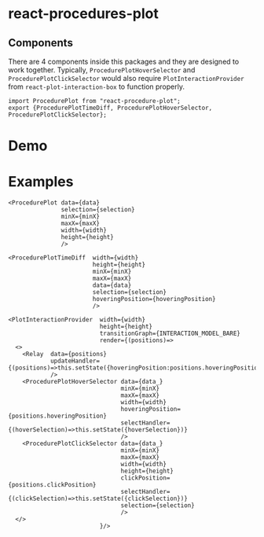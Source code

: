 # react-procedures-plot

## Components
There are 4 components inside this packages and they are designed to work together. Typically, `ProcedurePlotHoverSelector` and `ProcedurePlotClickSelector` would also require `PlotInteractionProvider` from `react-plot-interaction-box` to function properly.
```
import ProcedurePlot from "react-procedure-plot";
export {ProcedurePlotTimeDiff, ProcedurePlotHoverSelector, ProcedurePlotClickSelector};
```

# Demo

# Examples
```
<ProcedurePlot data={data}
               selection={selection}
               minX={minX}
               maxX={maxX}
               width={width}
               height={height}
               />
```

```
<ProcedurePlotTimeDiff  width={width}
                        height={height}
                        minX={minX}
                        maxX={maxX}
                        data={data}
                        selection={selection}
                        hoveringPosition={hoveringPosition}
                        />
```

```
<PlotInteractionProvider  width={width}
                          height={height}
                          transitionGraph={INTERACTION_MODEL_BARE}
                          render={(positions)=>
  <>
    <Relay  data={positions}
            updateHandler={(positions)=>this.setState({hoveringPosition:positions.hoveringPosition})}
            />
    <ProcedurePlotHoverSelector data={data_}
                                minX={minX}
                                maxX={maxX}
                                width={width}
                                hoveringPosition={positions.hoveringPosition}
                                selectHandler={(hoverSelection)=>this.setState({hoverSelection})}
                                />
    <ProcedurePlotClickSelector data={data_}
                                minX={minX}
                                maxX={maxX}
                                width={width}
                                height={height}
                                clickPosition={positions.clickPosition}
                                selectHandler={(clickSelection)=>this.setState({clickSelection})}
                                selection={selection}
                                />
  </>
                          }/>
```
